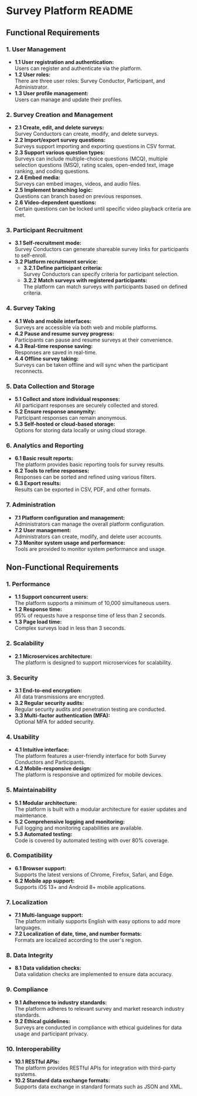 # Survey Platform README

## Functional Requirements

### 1. User Management
- **1.1 User registration and authentication:**  
  Users can register and authenticate via the platform.
- **1.2 User roles:**  
  There are three user roles: Survey Conductor, Participant, and Administrator.
- **1.3 User profile management:**  
  Users can manage and update their profiles.

### 2. Survey Creation and Management
- **2.1 Create, edit, and delete surveys:**  
  Survey Conductors can create, modify, and delete surveys.
- **2.2 Import/export survey questions:**  
  Surveys support importing and exporting questions in CSV format.
- **2.3 Support various question types:**  
  Surveys can include multiple-choice questions (MCQ), multiple selection questions (MSQ), rating scales, open-ended text, image ranking, and coding questions.
- **2.4 Embed media:**  
  Surveys can embed images, videos, and audio files.
- **2.5 Implement branching logic:**  
  Questions can branch based on previous responses.
- **2.6 Video-dependent questions:**  
  Certain questions can be locked until specific video playback criteria are met.

### 3. Participant Recruitment
- **3.1 Self-recruitment mode:**  
  Survey Conductors can generate shareable survey links for participants to self-enroll.
- **3.2 Platform recruitment service:**  
  - **3.2.1 Define participant criteria:**  
    Survey Conductors can specify criteria for participant selection.
  - **3.2.2 Match surveys with registered participants:**  
    The platform can match surveys with participants based on defined criteria.

### 4. Survey Taking
- **4.1 Web and mobile interfaces:**  
  Surveys are accessible via both web and mobile platforms.
- **4.2 Pause and resume survey progress:**  
  Participants can pause and resume surveys at their convenience.
- **4.3 Real-time response saving:**  
  Responses are saved in real-time.
- **4.4 Offline survey taking:**  
  Surveys can be taken offline and will sync when the participant reconnects.

### 5. Data Collection and Storage
- **5.1 Collect and store individual responses:**  
  All participant responses are securely collected and stored.
- **5.2 Ensure response anonymity:**  
  Participant responses can remain anonymous.
- **5.3 Self-hosted or cloud-based storage:**  
  Options for storing data locally or using cloud storage.

### 6. Analytics and Reporting
- **6.1 Basic result reports:**  
  The platform provides basic reporting tools for survey results.
- **6.2 Tools to refine responses:**  
  Responses can be sorted and refined using various filters.
- **6.3 Export results:**  
  Results can be exported in CSV, PDF, and other formats.

### 7. Administration
- **7.1 Platform configuration and management:**  
  Administrators can manage the overall platform configuration.
- **7.2 User management:**  
  Administrators can create, modify, and delete user accounts.
- **7.3 Monitor system usage and performance:**  
  Tools are provided to monitor system performance and usage.

## Non-Functional Requirements

### 1. Performance
- **1.1 Support concurrent users:**  
  The platform supports a minimum of 10,000 simultaneous users.
- **1.2 Response time:**  
  95% of requests have a response time of less than 2 seconds.
- **1.3 Page load time:**  
  Complex surveys load in less than 3 seconds.

### 2. Scalability
- **2.1 Microservices architecture:**  
  The platform is designed to support microservices for scalability.

### 3. Security
- **3.1 End-to-end encryption:**  
  All data transmissions are encrypted.
- **3.2 Regular security audits:**  
  Regular security audits and penetration testing are conducted.
- **3.3 Multi-factor authentication (MFA):**  
  Optional MFA for added security.

### 4. Usability
- **4.1 Intuitive interface:**  
  The platform features a user-friendly interface for both Survey Conductors and Participants.
- **4.2 Mobile-responsive design:**  
  The platform is responsive and optimized for mobile devices.

### 5. Maintainability
- **5.1 Modular architecture:**  
  The platform is built with a modular architecture for easier updates and maintenance.
- **5.2 Comprehensive logging and monitoring:**  
  Full logging and monitoring capabilities are available.
- **5.3 Automated testing:**  
  Code is covered by automated testing with over 80% coverage.

### 6. Compatibility
- **6.1 Browser support:**  
  Supports the latest versions of Chrome, Firefox, Safari, and Edge.
- **6.2 Mobile app support:**  
  Supports iOS 13+ and Android 8+ mobile applications.

### 7. Localization
- **7.1 Multi-language support:**  
  The platform initially supports English with easy options to add more languages.
- **7.2 Localization of date, time, and number formats:**  
  Formats are localized according to the user's region.

### 8. Data Integrity
- **8.1 Data validation checks:**  
  Data validation checks are implemented to ensure data accuracy.

### 9. Compliance
- **9.1 Adherence to industry standards:**  
  The platform adheres to relevant survey and market research industry standards.
- **9.2 Ethical guidelines:**  
  Surveys are conducted in compliance with ethical guidelines for data usage and participant privacy.

### 10. Interoperability
- **10.1 RESTful APIs:**  
  The platform provides RESTful APIs for integration with third-party systems.
- **10.2 Standard data exchange formats:**  
  Supports data exchange in standard formats such as JSON and XML.

  
